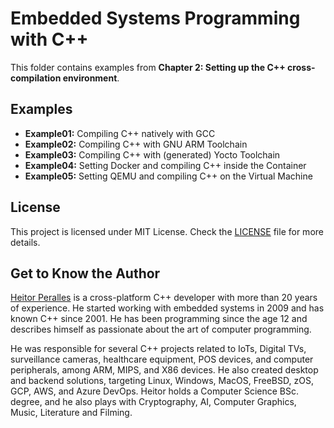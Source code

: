 # Embedded Systems Programming with C++

This folder contains examples from **Chapter 2: Setting up the C++ cross-compilation environment**.

## Examples

* **Example01:** Compiling C++ natively with GCC
* **Example02:** Compiling C++ with GNU ARM Toolchain
* **Example03:** Compiling C++ with (generated) Yocto Toolchain
* **Example04:** Setting Docker and compiling C++ inside the Container
* **Example05:** Setting QEMU and compiling C++ on the Virtual Machine

## License

This project is licensed under MIT License. Check the [LICENSE](LICENSE) file for more details.

## Get to Know the Author

[Heitor Peralles](mailto:heitorgp@gmail.com) is a cross-platform C++ developer with more than 20 years of experience. He started working with embedded systems in 2009 and has known C++ since 2001. He has been programming since the age 12 and describes himself as passionate about the art of computer programming. 

He was responsible for several C++ projects related to IoTs, Digital TVs, surveillance cameras, healthcare equipment, POS devices, and computer peripherals, among ARM, MIPS, and X86 devices. He also created desktop and backend solutions, targeting Linux, Windows, MacOS, FreeBSD, zOS, GCP, AWS, and Azure DevOps. Heitor holds a Computer Science BSc. degree, and he also plays with Cryptography, AI, Computer Graphics, Music, Literature and Filming.

